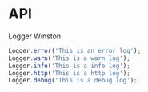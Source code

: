 # API

Logger Winston

```ts
Logger.error('This is an error log');
Logger.warn('This is a warn log');
Logger.info('This is a info log');
Logger.http('This is a http log');
Logger.debug('This is a debug log');
```
